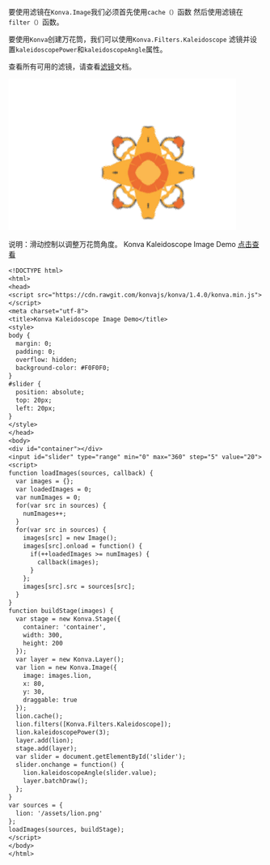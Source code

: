 要使用滤镜在`Konva.Image`我们必须首先使用`cache（）`函数
然后使用滤镜在`filter（）`函数。    

要使用`Konva`创建万花筒，我们可以使用`Konva.Filters.Kaleidoscope`
滤镜并设置`kaleidoscopePower`和`kaleidoscopeAngle`属性。 

查看所有可用的滤镜，请查看[滤镜](https://konvajs.github.io/api/Konva.Filters.html)文档。    

![](images/kaleidoscope.png)  

说明：滑动控制以调整万花筒角度。
Konva Kaleidoscope Image Demo [点击查看](https://konvajs.github.io/downloads/code/filters/Kaleidoscope.html)  


    <!DOCTYPE html>
    <html>
    <head>
    <script src="https://cdn.rawgit.com/konvajs/konva/1.4.0/konva.min.js"></script>
    <meta charset="utf-8">
    <title>Konva Kaleidoscope Image Demo</title>
    <style>
    body {
      margin: 0;
      padding: 0;
      overflow: hidden;
      background-color: #F0F0F0;
    }
    #slider {
      position: absolute;
      top: 20px;
      left: 20px; 
    }
    </style>
    </head>
    <body>
    <div id="container"></div>
    <input id="slider" type="range" min="0" max="360" step="5" value="20">
    <script>
    function loadImages(sources, callback) {
      var images = {};
      var loadedImages = 0;
      var numImages = 0;
      for(var src in sources) {
        numImages++;
      }
      for(var src in sources) {
        images[src] = new Image();
        images[src].onload = function() {
          if(++loadedImages >= numImages) {
            callback(images);
          }
        };
        images[src].src = sources[src];
      }
    }
    function buildStage(images) {
      var stage = new Konva.Stage({
        container: 'container',
        width: 300,
        height: 200
      });
      var layer = new Konva.Layer();
      var lion = new Konva.Image({
        image: images.lion,
        x: 80,
        y: 30,
        draggable: true
      });
      lion.cache();
      lion.filters([Konva.Filters.Kaleidoscope]);
      lion.kaleidoscopePower(3);
      layer.add(lion);
      stage.add(layer);
      var slider = document.getElementById('slider'); 
      slider.onchange = function() {
        lion.kaleidoscopeAngle(slider.value);
        layer.batchDraw();    
      };
    }
    var sources = {
      lion: '/assets/lion.png'
    };
    loadImages(sources, buildStage);
    </script>
    </body>
    </html>